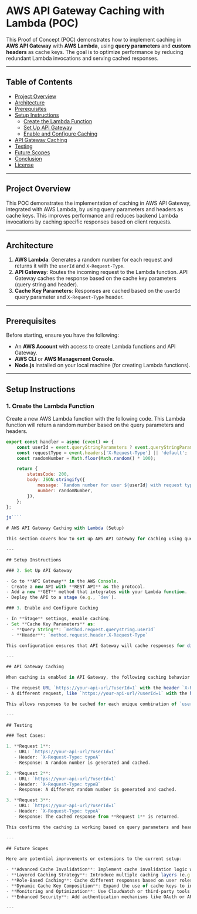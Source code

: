 # AWS API Gateway Caching with Lambda (POC)

This Proof of Concept (POC) demonstrates how to implement caching in **AWS API Gateway** with **AWS Lambda**, using **query parameters** and **custom headers** as cache keys. The goal is to optimize performance by reducing redundant Lambda invocations and serving cached responses.

---

## Table of Contents
- [Project Overview](#project-overview)
- [Architecture](#architecture)
- [Prerequisites](#prerequisites)
- [Setup Instructions](#setup-instructions)
  - [Create the Lambda Function](#1-create-the-lambda-function)
  - [Set Up API Gateway](#2-set-up-api-gateway)
  - [Enable and Configure Caching](#3-enable-and-configure-caching)
- [API Gateway Caching](#api-gateway-caching)
- [Testing](#testing)
- [Future Scopes](#future-scopes)
- [Conclusion](#conclusion)
- [License](#license)

---

## Project Overview

This POC demonstrates the implementation of caching in AWS API Gateway, integrated with AWS Lambda, by using query parameters and headers as cache keys. This improves performance and reduces backend Lambda invocations by caching specific responses based on client requests.

---

## Architecture

1. **AWS Lambda**: Generates a random number for each request and returns it with the `userId` and `X-Request-Type`.
2. **API Gateway**: Routes the incoming request to the Lambda function. API Gateway caches the response based on the cache key parameters (query string and header).
3. **Cache Key Parameters**: Responses are cached based on the `userId` query parameter and `X-Request-Type` header.

---

## Prerequisites

Before starting, ensure you have the following:
- An **AWS Account** with access to create Lambda functions and API Gateway.
- **AWS CLI** or **AWS Management Console**.
- **Node.js** installed on your local machine (for creating Lambda functions).

---

## Setup Instructions

### 1. Create the Lambda Function

Create a new AWS Lambda function with the following code. This Lambda function will return a random number based on the query parameters and headers.

```js
export const handler = async (event) => {
    const userId = event.queryStringParameters ? event.queryStringParameters.userId : 'default';
    const requestType = event.headers['X-Request-Type'] || 'default';
    const randomNumber = Math.floor(Math.random() * 100);

    return {
        statusCode: 200,
        body: JSON.stringify({
            message: `Random number for user ${userId} with request type ${requestType}`,
            number: randomNumber,
        }),
    };
};

js````

# AWS API Gateway Caching with Lambda (Setup)

This section covers how to set up AWS API Gateway for caching using query parameters and headers as cache keys.

---

## Setup Instructions

### 2. Set Up API Gateway

- Go to **API Gateway** in the AWS Console.
- Create a new API with **REST API** as the protocol.
- Add a new **GET** method that integrates with your Lambda function.
- Deploy the API to a stage (e.g., `dev`).

### 3. Enable and Configure Caching

- In **Stage** settings, enable caching.
- Set **Cache Key Parameters** as:
  - **Query String**: `method.request.querystring.userId`
  - **Header**: `method.request.header.X-Request-Type`

This configuration ensures that API Gateway will cache responses for different `userId` and `X-Request-Type` combinations.

---

## API Gateway Caching

When caching is enabled in API Gateway, the following caching behavior occurs:

- The request URL `https://your-api-url/?userId=1` with the header `X-Request-Type: typeA` is cached.
- A different request, like `https://your-api-url/?userId=1` with the header `X-Request-Type: typeB`, will generate a new random number and cache this new response.

This allows responses to be cached for each unique combination of `userId` and `X-Request-Type`.

---

## Testing

### Test Cases:

1. **Request 1**:
   - URL: `https://your-api-url/?userId=1`
   - Header: `X-Request-Type: typeA`
   - Response: A random number is generated and cached.

2. **Request 2**:
   - URL: `https://your-api-url/?userId=1`
   - Header: `X-Request-Type: typeB`
   - Response: A different random number is generated and cached.

3. **Request 3**:
   - URL: `https://your-api-url/?userId=1`
   - Header: `X-Request-Type: typeA`
   - Response: The cached response from **Request 1** is returned.

This confirms the caching is working based on query parameters and headers.

---

## Future Scopes

Here are potential improvements or extensions to the current setup:

- **Advanced Cache Invalidation**: Implement cache invalidation logic when data changes.
- **Layered Caching Strategy**: Introduce multiple caching layers (e.g., Redis, Memcached).
- **Role-Based Caching**: Cache different responses based on user roles or authentication tokens.
- **Dynamic Cache Key Composition**: Expand the use of cache keys to include cookies or request bodies.
- **Monitoring and Optimization**: Use CloudWatch or third-party tools to monitor cache hits and optimize performance.
- **Enhanced Security**: Add authentication mechanisms like OAuth or API keys for secured access.

---

